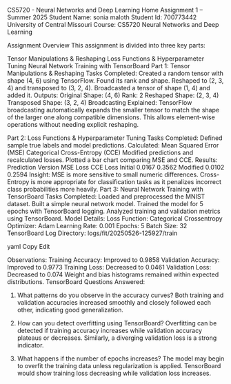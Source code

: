 CS5720 - Neural Networks and Deep Learning
Home Assignment 1 – Summer 2025
Student Name: sonia maloth
Student Id: 700773442
University of Central Missouri
Course: CS5720 Neural Networks and Deep Learning

Assignment Overview
This assignment is divided into three key parts:

Tensor Manipulations & Reshaping
Loss Functions & Hyperparameter Tuning
Neural Network Training with TensorBoard
Part 1: Tensor Manipulations & Reshaping
Tasks Completed:
Created a random tensor with shape (4, 6) using TensorFlow.
Found its rank and shape.
Reshaped to (2, 3, 4) and transposed to (3, 2, 4).
Broadcasted a tensor of shape (1, 4) and added it.
Outputs:
Original Shape: (4, 6)
Rank: 2
Reshaped Shape: (2, 3, 4)
Transposed Shape: (3, 2, 4)
Broadcasting Explained:
TensorFlow broadcasting automatically expands the smaller tensor to match the shape of the larger one along compatible dimensions. This allows element-wise operations without needing explicit reshaping.

Part 2: Loss Functions & Hyperparameter Tuning
Tasks Completed:
Defined sample true labels and model predictions.
Calculated:
Mean Squared Error (MSE)
Categorical Cross-Entropy (CCE)
Modified predictions and recalculated losses.
Plotted a bar chart comparing MSE and CCE.
Results:
Prediction Version	MSE Loss	CCE Loss
Initial	0.0167	0.3562
Modified	0.0102	0.2594
Insight:
MSE is more sensitive to small numeric differences.
Cross-Entropy is more appropriate for classification tasks as it penalizes incorrect class probabilities more heavily.
Part 3: Neural Network Training with TensorBoard
Tasks Completed:
Loaded and preprocessed the MNIST dataset.
Built a simple neural network model.
Trained the model for 5 epochs with TensorBoard logging.
Analyzed training and validation metrics using TensorBoard.
Model Details:
Loss Function: Categorical Crossentropy
Optimizer: Adam
Learning Rate: 0.001
Epochs: 5
Batch Size: 32
TensorBoard Log Directory:
logs/fit/20250526-125927/train

yaml Copy Edit

Observations:
Training Accuracy: Improved to 0.9858
Validation Accuracy: Improved to 0.9773
Training Loss: Decreased to 0.0461
Validation Loss: Decreased to 0.074
Weight and bias histograms remained within expected distributions.
TensorBoard Questions Answered:
1. What patterns do you observe in the accuracy curves?
Both training and validation accuracies increased smoothly and closely followed each other, indicating good generalization.

2. How can you detect overfitting using TensorBoard?
Overfitting can be detected if training accuracy increases while validation accuracy plateaus or decreases. Similarly, a diverging validation loss is a strong indicator.

3. What happens if the number of epochs increases?
The model may begin to overfit the training data unless regularization is applied. TensorBoard would show training loss decreasing while validation loss increases.
